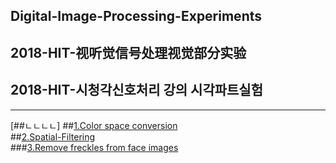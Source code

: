 ## Digital-Image-Processing-Experiments
## 2018-HIT-视听觉信号处理视觉部分实验 
## 2018-HIT-시청각신호처리 강의 시각파트실험
---
[##ㄴㄴㄴㄴ]
##[1.Color space conversion](https://github.com/dwro0121/Digital-Image-Processing-Experiments/tree/master/Lab1)    
##[2.Spatial-Filtering](https://github.com/dwro0121/Digital-Image-Processing-Experiments/tree/master/Lab2)    
###[3.Remove freckles from face images](https://github.com/dwro0121/Digital-Image-Processing-Experiments/tree/master/Lab3)    
